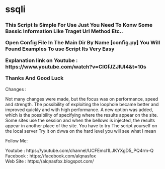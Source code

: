 # ssqli
<h3>This Script Is Simple For Use Just You Need To Konw Some Bassic Information Like Traget Url Method Etc..

Open Config File In The Main Dir By Name [config.py] You Will Found Examples To use Script Its Very Easy
<p>Explanation link on Youtube : https://www.youtube.com/watch?v=ClGfJZJIUI4&t=10s</p>
Thanks And Good Luck</h3>

<p>Changes : </p>
<p> Not many changes were made, but the focus was on performance, speed and strength. The possibility of exploiting the loophole became better and improved quickly and with high performance. A new option was added, which is the possibility of specifying where the results appear on the site. Some sites use the session and when the bellows is injected, the results appear in another place of the site. You have to try The script yourself on the local server Try it on dvwa on the hard level you will see what I mean </p>

<p>Follow Me:</p>
<p>
Youtube  : https://youtube.com/channel/UCFEmcI1LJKYXgD5_PQ4rm-Q<br>
Facebook : https://facebook.com/alqnasfox <br>
Web Site : https://alqnasfox.blogspot.com/</p>
